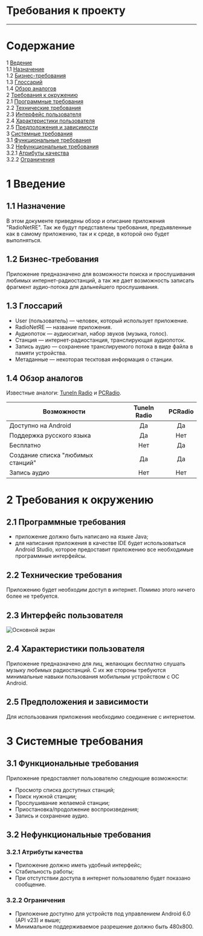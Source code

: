 # Требования к проекту
---

# Содержание
1 [Ведение](#intro)  
1.1 [Назначение](#purpose)  
1.2 [Бизнес-требования](#scope)  
1.3 [Глоссарий](#glossary)  
1.4 [Обзор аналогов](#analogues)  
2 [Требования к окружению](#requirements)  
2.1 [Программные требования](#software_requirements)    
2.2 [Технические требования](#hardware_requirements)  
2.3 [Интерфейс пользователя](#user_requirements)  
2.4 [Характеристики пользователя](#user_characteristics)  
2.5 [Предположения и зависимости](#assumptions_and_dependensies)  
3 [Системные требования](#system_requirements)  
3.1 [Функциональные требования](#functional_requirements)  
3.2 [Нефункциональные требования](#nonfunctional_requirements)  
3.2.1	[Атрибуты качества](#quality_attributes)  
3.2.2	[Ограничения](#constrains)  

<a name="intro"/>

# 1 Введение

<a name="purpose"/>

## 1.1 Назначение
В этом документе приведены обзор и описание приложения "RadioNetRE". Так же будут представлены требования, предъявленные как в самому приложению, так и к среде, в которой оно будет выполняться.

<a name="scope"/>

## 1.2 Бизнес-требования

Приложение предназначено для возможности поиска и прослушивания любимых интернет-радиостанций, а так же дает возможность записать фрагмент аудио-потока для дальнейшего прослушивания. 

<a name="glossary"/>

## 1.3 Глоссарий
* User (пользователь) — человек, который использует приложение.
* RadioNetRE — название приложения.
* Аудиопоток — аудиосигнал, набор звуков (музыка, голос).
* Станция — интернет-радиостанция, транслирующая аудиопоток.
* Запись аудио — сохранение транслируемого потока в виде файла в памяти устройства.
* Метаданные — некоторая тесктовая информация о станции.

<a name="analogues"/>

## 1.4 Обзор аналогов
 Известные аналоги: [TuneIn Radio](https://tunein.com/) и [PCRadio](https://play.google.com/store/apps/details?id=com.maxxt.pcradio&hl=en).  

 Возможности |TuneIn Radio| PCRadio 
--- | :-: | :-: 
Доступно на Android |Да|Да
Поддержка русского языка | Да|Нет
Бесплатно |Нет|Да
Создание списка "любимых станций" | Да|Да
Запись аудио | Нет|Нет

<a name="requirements"/>

# 2 Требования к окружению

<a name="software_requirements"/>

## 2.1 Программные требования
* приложение должно быть написано на языке Java;
* для написания приложения в качестве IDE будет использоваться Android Studio, которое предоставит приложению все необходимые программные интерфейсы.

<a name="hardware_requirements"/>

## 2.2 Технические требования  
Приложению будет необходим доступ в интернет. Помимо этого ничего более не требуется.

<a name="user_requirements"/>

## 2.3 Интерфейс пользователя
  
![Основной экран](../../Documents/mockups/UI.png)  

<a name="user_characteristics"/>

## 2.4 Характеристики пользователя
Приложение предназначено для лиц, желающих бесплатно слушать музыку любимых радиостанций. С их же стороны требуются минимальные навыки пользования мобильным устройством c ОС Android. 

<a name="assumptions_and_dependencies"/>

## 2.5 Предположения и зависимости
Для использования приложения необходимо соединение с интернетом.

<a name="system_requirements"/>

# 3 Системные требования

<a name="functional_requirements"/>

## 3.1 Функциональные требования

<a name="stations_list"/>
Приложение предоставляет пользователю следующие возможности: 

* Просмотр списка доступных станций;
* Поиск нужной станции;
* Прослушивание желаемой станции;
* Приостановка/продолжение воспроизведения;
* Запись и сохранение аудио.

<a name="non-functional_requirements"/>

## 3.2 Нефункциональные требования

<a name="quality_attributes"/>

### 3.2.1 Атрибуты качества
* Приложение должно иметь удобный интерфейс;
* Стабильность работы;
* При отстутствии доступа в интернет пользователю будет показано сообщение.

<a name="constrains"/>

### 3.2.2 Ограничения
* Приложение доступно для устройств под управлением Android 6.0 (API v23) и выше;
* Минимальное поддерживаемое разрешение должно быть 480x800.
